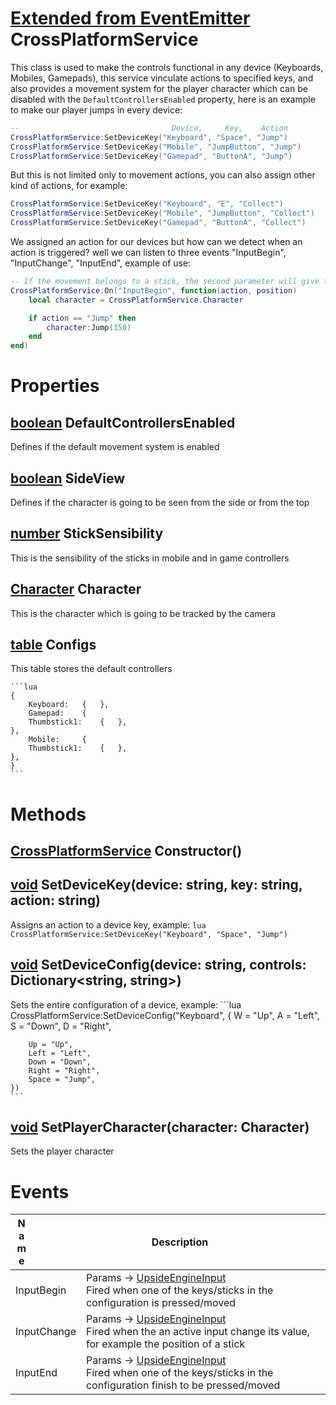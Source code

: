 # [Extended from EventEmitter](EventEmitter.md) CrossPlatformService 
This class is used to make the controls functional in any device (Keyboards, Mobiles, Gamepads), this service vinculate actions 
	to specified keys, and also provides a movement system for the player character which can be disabled with the `DefaultControllersEnabled`
	property, here is an example to make our player jumps in every device:
```lua
--  								Device,	    Key, 	Action
CrossPlatformService:SetDeviceKey("Keyboard", "Space", "Jump")
CrossPlatformService:SetDeviceKey("Mobile", "JumpButton", "Jump")
CrossPlatformService:SetDeviceKey("Gamepad", "ButtonA", "Jump")
```


But this is not limited only to movement actions, you can also assign other kind of actions, for example:


```lua
CrossPlatformService:SetDeviceKey("Keyboard", "E", "Collect")
CrossPlatformService:SetDeviceKey("Mobile", "JumpButton", "Collect")
CrossPlatformService:SetDeviceKey("Gamepad", "ButtonA", "Collect")
```


We assigned an action for our devices but how can we detect when an action is triggered? well we can listen to three events
"InputBegin", "InputChange", "InputEnd", example of use:


```lua
-- If the movement belongs to a stick, the second parameter will give the current position of the stick
CrossPlatformService:On("InputBegin", function(action, position)
	local character = CrossPlatformService.Character

	if action == "Jump" then
		character:Jump(150)
	end
end)
```

	 
# Properties

## [boolean](boolean.md) DefaultControllersEnabled
Defines if the default movement system is enabled
		
## [boolean](boolean.md) SideView
Defines if the character is going to be seen from the side or from the top
		
## [number](number.md) StickSensibility
This is the sensibility of the sticks in mobile and in game controllers
		
## [Character](Character.md) Character
This is the character which is going to be tracked by the camera
		
## [table](table.md) Configs 
This table stores the default controllers
	 
	```lua 
	{
 		Keyboard: 	{ 	},
		Gamepad: 	{
 		Thumbstick1: 	{ 	},
	},
		Mobile: 	{
 		Thumbstick1: 	{ 	},
	},
	} 
	```


# Methods

## [CrossPlatformService](CrossPlatformService.md) Constructor() 
 
## [void](https://create.roblox.com/docs/scripting/luau/nil) SetDeviceKey(device: string, key: string, action: string) 
 Assigns an action to a device key, example:
	```lua
	CrossPlatformService:SetDeviceKey("Keyboard", "Space", "Jump")
	```
	
## [void](https://create.roblox.com/docs/scripting/luau/nil) SetDeviceConfig(device: string, controls: Dictionary<string, string>) 
 Sets the entire configuration of a device, example:
	```lua
	CrossPlatformService:SetDeviceConfig("Keyboard", {
		W = "Up",
		A = "Left",
		S = "Down",
		D = "Right",

		Up = "Up",
		Left = "Left",
		Down = "Down",
		Right = "Right",
		Space = "Jump",
	})
	```
	
## [void](https://create.roblox.com/docs/scripting/luau/nil) SetPlayerCharacter(character: Character) 
 Sets the player character
	

# Events
|<div style="width:20%; max-size: 20%">Name</div>|<div style="width:80%; max-size: 80%">Description</div>|
|---|---|
|InputBegin|Params -> [UpsideEngineInput](/documentation/datatypes/UpsideEngineInput.html) <br>Fired when one of the keys/sticks in the configuration is pressed/moved<br>|
|InputChange|Params -> [UpsideEngineInput](/documentation/datatypes/UpsideEngineInput.html) <br>Fired when the an active input change its value, for example the position of a stick<br>|
|InputEnd|Params -> [UpsideEngineInput](/documentation/datatypes/UpsideEngineInput.html) <br>Fired when one of the keys/sticks in the configuration finish to be pressed/moved<br>|



